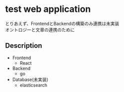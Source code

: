 # test web application
とりあえず、FrontendとBackendの構築のみ連携は未実装  
オントロジーと文章の連携のために

## Description
* Frontend
  * React
* Backend
  * go
* Database(未実装)
  * elasticsearch
